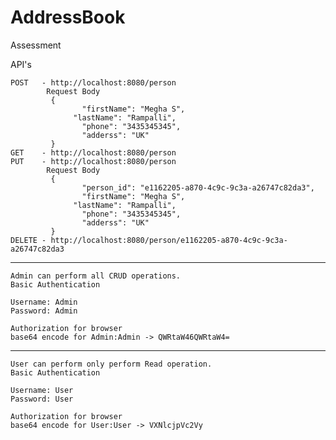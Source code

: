 # AddressBook
Assessment

API's
	
	POST   - http://localhost:8080/person
			Request Body
			 {
    				"firstName": "Megha S",
   				  "lastName": "Rampalli",
    				"phone": "3435345345",
    				"adderss": "UK"
  			 }
	GET    - http://localhost:8080/person
	PUT    - http://localhost:8080/person
			Request Body
			 {
				    "person_id": "e1162205-a870-4c9c-9c3a-a26747c82da3",
    				"firstName": "Megha S",
   				  "lastName": "Rampalli",
    				"phone": "3435345345",
    				"adderss": "UK"
  			 }
	DELETE - http://localhost:8080/person/e1162205-a870-4c9c-9c3a-a26747c82da3

------------------------------------------------------------------------------------------------
	Admin can perform all CRUD operations.
	Basic Authentication

	Username: Admin
	Password: Admin
	
	Authorization for browser
	base64 encode for Admin:Admin -> QWRtaW46QWRtaW4=
------------------------------------------------------------------------------------------------
	User can perform only perform Read operation.
	Basic Authentication

	Username: User
	Password: User
	
	Authorization for browser
	base64 encode for User:User -> VXNlcjpVc2Vy
